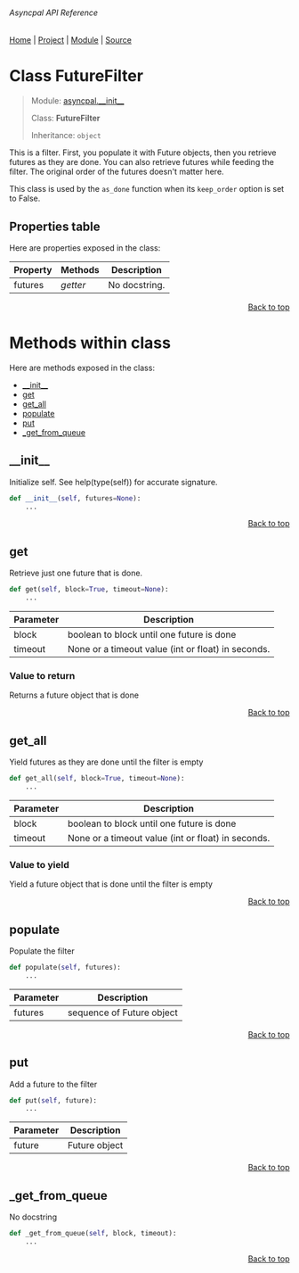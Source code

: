 ###### Asyncpal API Reference
[Home](/docs/api/README.md) | [Project](/README.md) | [Module](/docs/api/modules/asyncpal/__init__/README.md) | [Source](/src/asyncpal/__init__.py)

# Class FutureFilter
> Module: [asyncpal.\_\_init\_\_](/docs/api/modules/asyncpal/__init__/README.md)
>
> Class: **FutureFilter**
>
> Inheritance: `object`

This is a filter. First, you populate it with Future
objects, then you retrieve futures as they are done.
You can also retrieve futures while feeding the filter.
The original order of the futures doesn't matter here.

This class is used by the `as_done` function when its
`keep_order` option is set to False.

## Properties table
Here are properties exposed in the class:

| Property | Methods | Description |
| --- | --- | --- |
| futures | _getter_ | No docstring. |

<p align="right"><a href="#asyncpal-api-reference">Back to top</a></p>

# Methods within class
Here are methods exposed in the class:
- [\_\_init\_\_](#__init__)
- [get](#get)
- [get\_all](#get_all)
- [populate](#populate)
- [put](#put)
- [\_get\_from\_queue](#_get_from_queue)

## \_\_init\_\_
Initialize self.  See help(type(self)) for accurate signature.

```python
def __init__(self, futures=None):
    ...
```

<p align="right"><a href="#asyncpal-api-reference">Back to top</a></p>

## get
Retrieve just one future that is done.

```python
def get(self, block=True, timeout=None):
    ...
```

| Parameter | Description |
| --- | --- |
| block | boolean to block until one future is done |
| timeout | None or a timeout value (int or float) in seconds. |

### Value to return
Returns a future object that is done

<p align="right"><a href="#asyncpal-api-reference">Back to top</a></p>

## get\_all
Yield futures as they are done until the filter is empty

```python
def get_all(self, block=True, timeout=None):
    ...
```

| Parameter | Description |
| --- | --- |
| block | boolean to block until one future is done |
| timeout | None or a timeout value (int or float) in seconds. |

### Value to yield
Yield a future object that is done until the filter is empty

<p align="right"><a href="#asyncpal-api-reference">Back to top</a></p>

## populate
Populate the filter

```python
def populate(self, futures):
    ...
```

| Parameter | Description |
| --- | --- |
| futures | sequence of Future object |

<p align="right"><a href="#asyncpal-api-reference">Back to top</a></p>

## put
Add a future to the filter

```python
def put(self, future):
    ...
```

| Parameter | Description |
| --- | --- |
| future | Future object |

<p align="right"><a href="#asyncpal-api-reference">Back to top</a></p>

## \_get\_from\_queue
No docstring

```python
def _get_from_queue(self, block, timeout):
    ...
```

<p align="right"><a href="#asyncpal-api-reference">Back to top</a></p>
